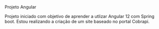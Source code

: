 Projeto Angular

Projeto iniciado com objetivo de aprender a utlizar Angular 12 com Spring boot.
Estou realizando a criação de um site baseado no portal Cobrapi.


